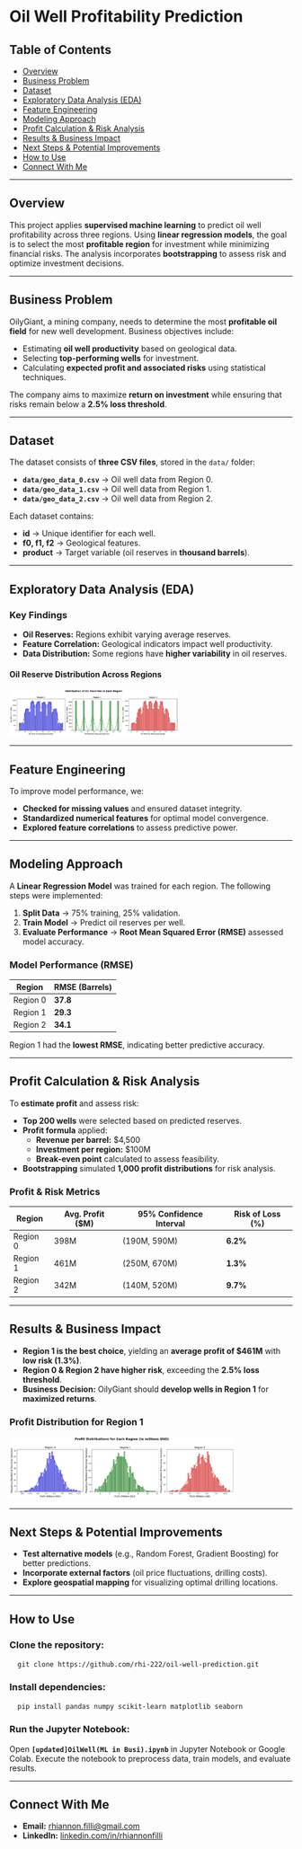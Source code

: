 # Oil Well Profitability Prediction

## Table of Contents
- [Overview](#overview)
- [Business Problem](#business-problem)
- [Dataset](#dataset)
- [Exploratory Data Analysis (EDA)](#exploratory-data-analysis-eda)
- [Feature Engineering](#feature-engineering)
- [Modeling Approach](#modeling-approach)
- [Profit Calculation & Risk Analysis](#profit-calculation--risk-analysis)
- [Results & Business Impact](#results--business-impact)
- [Next Steps & Potential Improvements](#next-steps--potential-improvements)
- [How to Use](#how-to-use)
- [Connect With Me](#connect-with-me)

---

## Overview
This project applies **supervised machine learning** to predict oil well profitability across three regions. Using **linear regression models**, the goal is to select the most **profitable region** for investment while minimizing financial risks. The analysis incorporates **bootstrapping** to assess risk and optimize investment decisions.

---

## Business Problem
OilyGiant, a mining company, needs to determine the most **profitable oil field** for new well development. Business objectives include:
- Estimating **oil well productivity** based on geological data.
- Selecting **top-performing wells** for investment.
- Calculating **expected profit and associated risks** using statistical techniques.

The company aims to maximize **return on investment** while ensuring that risks remain below a **2.5% loss threshold**.

---

## Dataset
The dataset consists of **three CSV files**, stored in the `data/` folder:

- **`data/geo_data_0.csv`** → Oil well data from Region 0.
- **`data/geo_data_1.csv`** → Oil well data from Region 1.
- **`data/geo_data_2.csv`** → Oil well data from Region 2.

Each dataset contains:
- **id** → Unique identifier for each well.
- **f0, f1, f2** → Geological features.
- **product** → Target variable (oil reserves in **thousand barrels**).

---

## Exploratory Data Analysis (EDA)
### **Key Findings**
- **Oil Reserves:** Regions exhibit varying average reserves.
- **Feature Correlation:** Geological indicators impact well productivity.
- **Data Distribution:** Some regions have **higher variability** in oil reserves.

#### **Oil Reserve Distribution Across Regions**
<img src="images/oil_distribution.png" alt="Oil Reserve Distribution" width="300">

---

## Feature Engineering
To improve model performance, we:
- **Checked for missing values** and ensured dataset integrity.
- **Standardized numerical features** for optimal model convergence.
- **Explored feature correlations** to assess predictive power.

---

## Modeling Approach
A **Linear Regression Model** was trained for each region. The following steps were implemented:
1. **Split Data** → 75% training, 25% validation.
2. **Train Model** → Predict oil reserves per well.
3. **Evaluate Performance** → **Root Mean Squared Error (RMSE)** assessed model accuracy.

### **Model Performance (RMSE)**
| Region | RMSE (Barrels) |
|--------|---------------|
| Region 0 | **37.8** |
| Region 1 | **29.3** |
| Region 2 | **34.1** |

Region 1 had the **lowest RMSE**, indicating better predictive accuracy.

---

## Profit Calculation & Risk Analysis
To **estimate profit** and assess risk:
- **Top 200 wells** were selected based on predicted reserves.
- **Profit formula** applied:  
  - **Revenue per barrel:** $4,500  
  - **Investment per region:** $100M  
  - **Break-even point** calculated to assess feasibility.
- **Bootstrapping** simulated **1,000 profit distributions** for risk analysis.

### **Profit & Risk Metrics**
| Region | Avg. Profit ($M) | 95% Confidence Interval | Risk of Loss (%) |
|--------|-----------------|------------------------|------------------|
| Region 0 | 398M | (190M, 590M) | **6.2%** |
| Region 1 | 461M | (250M, 670M) | **1.3%** |
| Region 2 | 342M | (140M, 520M) | **9.7%** |

---

## Results & Business Impact
- **Region 1 is the best choice**, yielding an **average profit of $461M** with **low risk (1.3%)**.
- **Region 0 & Region 2 have higher risk**, exceeding the **2.5% loss threshold**.
- **Business Decision:** OilyGiant should **develop wells in Region 1** for **maximized returns**.

### **Profit Distribution for Region 1**
<img src="images/profit_distribution.png" alt="Profit Distribution" width="400">

---

## Next Steps & Potential Improvements
- **Test alternative models** (e.g., Random Forest, Gradient Boosting) for better predictions.
- **Incorporate external factors** (oil price fluctuations, drilling costs).
- **Explore geospatial mapping** for visualizing optimal drilling locations.

---

## How to Use
### Clone the repository:
      
      git clone https://github.com/rhi-222/oil-well-prediction.git

### Install dependencies:
     
      pip install pandas numpy scikit-learn matplotlib seaborn

### Run the Jupyter Notebook:
Open **`[updated]OilWell(ML in Busi).ipynb`** in Jupyter Notebook or Google Colab.
Execute the notebook to preprocess data, train models, and evaluate results.

---

## Connect With Me
- **Email:** rhiannon.filli@gmail.com
- **LinkedIn:** [linkedin.com/in/rhiannonfilli](https://linkedin.com/in/rhiannonfilli)
